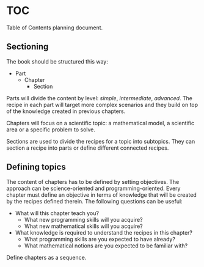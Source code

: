 # TOC
Table of Contents planning document.

## Sectioning
The book should be structured this way:

- Part
    - Chapter
        - Section

Parts will divide the content by level: _simple_, _intermediate_, _advanced_. The recipe
in each part will target more complex scenarios and they build on top of the knowledge
created in previous chapters.

Chapters will focus on a scientific topic: a mathematical model, a scientific area or a
specific problem to solve.

Sections are used to divide the recipes for a topic into subtopics. They can section a recipe
into parts or define different connected recipes.

## Defining topics
The content of chapters has to be defined by setting objectives. The approach can be
science-oriented and programming-oriented. Every chapter must define an objective in terms
of knowledge that will be created by the recipes defined therein. The following questions
can be useful:

- What will this chapter teach you?
    - What new programming skills will you acquire?
    - What new mathematical skills will you acquire?
- What knowledge is required to understand the recipes in this chapter?
    - What programming skills are you expected to have already?
    - What mathematical notions are you expected to be familiar with?

Define chapters as a sequence.
